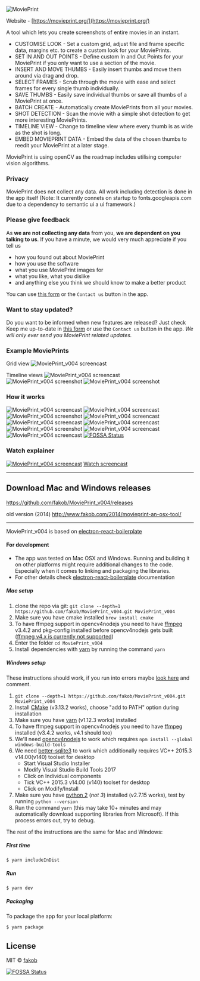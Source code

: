 ![MoviePrint](resources/icons/128x128.png)

Website - [https://movieprint.org/](https://movieprint.org/)

A tool which lets you create screenshots of entire movies in an instant.
<br/>

* CUSTOMISE LOOK - Set a custom grid, adjust file and frame specific data, margins etc. to create a custom look for your MoviePrints.
* SET IN AND OUT POINTS - Define custom In and Out Points for your MoviePrint if you only want to use a section of the movie.
* INSERT AND MOVE THUMBS - Easily insert thumbs and move them around via drag and drop.
* SELECT FRAMES - Scrub through the movie with ease and select frames for every single thumb individually.
* SAVE THUMBS - Easily save individual thumbs or save all thumbs of a MoviePrint at once.
* BATCH CREATE - Automatically create MoviePrints from all your movies.
* SHOT DETECTION - Scan the movie with a simple shot detection to get more interesting MoviePrints.
* TIMELINE VIEW - Change to timeline view where every thumb is as wide as the shot is long.
* EMBED MOVIEPRINT DATA - Embed the data of the chosen thumbs to reedit your MoviePrint at a later stage.

MoviePrint is using openCV as the roadmap includes utilising computer vision algorithms.

### Privacy
MoviePrint does not collect any data. All work including detection is done in the app itself (Note: It currently connets on startup to fonts.googleapis.com due to a dependency to semantic ui a ui framework.)

### Please give feedback
As **we are not collecting any data** from you, **we are dependent on you talking to us**. If you have a minute, we would very much appreciate if you tell us

* how you found out about MoviePrint
* how you use the software
* what you use MoviePrint images for
* what you like, what you dislike
* and anything else you think we should know to make a better product

You can use [this form](http://movieprint.org/contact-us/) or the `Contact us` button in the app.

### Want to stay updated?
Do you want to be informed when new features are released? Just check Keep me up-to-date in [this form](http://movieprint.org/contact-us/) or use the `Contact us` button in the app.
_We will only ever send you MoviePrint related updates._

### Example MoviePrints
Grid view
![MoviePrint_v004 screencast](https://movieprint.fakob.com/wp-content/uploads/2019/03/Big-Buck-Bunny-Sunflower.-2160p-60fps.-Download-link-f1R2E6_TdWQ.mp4-MoviePrint-1-edit-1.jpg)

Timeline views
![MoviePrint_v004 screencast](https://movieprint.fakob.com/wp-content/uploads/2019/03/Big-Buck-Bunny-Sunflower.-2160p-60fps.-Download-link-f1R2E6_TdWQ.mp4-MoviePrint-3.jpg)
![MoviePrint_v004 screenshot](https://movieprint.fakob.com/wp-content/uploads/2019/03/MoviePrint_v004-0.1.16-alpha-screenshot-4.jpeg)
![MoviePrint_v004 screenshot](https://movieprint.fakob.com/wp-content/uploads/2019/03/MoviePrint_v004-0.1.16-alpha-screenshot-7.jpeg)

### How it works
![MoviePrint_v004 screencast](https://movieprint.fakob.com/wp-content/uploads/2018/09/Screen-Shot-2018-09-11-at-19.00.59.jpg)
![MoviePrint_v004 screencast](https://movieprint.fakob.com/wp-content/uploads/2018/09/Screen-Shot-2018-09-11-at-19.01.55.jpg)
![MoviePrint_v004 screenshot](https://movieprint.fakob.com/wp-content/uploads/2019/03/MoviePrint_v004-0.1.16-alpha-screenshot-2.jpeg)
![MoviePrint_v004 screencast](https://movieprint.fakob.com/wp-content/uploads/2018/09/Screen-Shot-2018-09-11-at-19.00.29.jpg)
![MoviePrint_v004 screencast](https://movieprint.fakob.com/wp-content/uploads/2018/09/Screen-Shot-2018-09-11-at-19.04.35.jpg)
![MoviePrint_v004 screencast](https://movieprint.fakob.com/wp-content/uploads/2018/09/Screen-Shot-2018-09-11-at-19.05.28.jpg)
![MoviePrint_v004 screenshot](https://movieprint.fakob.com/wp-content/uploads/2019/03/MoviePrint_v004-0.1.16-alpha-screenshot-1.jpeg)
![MoviePrint_v004 screencast](https://movieprint.fakob.com/wp-content/uploads/2018/09/Screen-Shot-2018-09-11-at-18.57.14.jpg)
![MoviePrint_v004 screencast](https://movieprint.fakob.com/wp-content/uploads/2018/09/Screen-Shot-2018-09-11-at-19.22.03.jpg)
[![FOSSA Status](https://app.fossa.com/api/projects/git%2Bgithub.com%2Ftiffanyfung%2FMoviePrint_v004.svg?type=shield)](https://app.fossa.com/projects/git%2Bgithub.com%2Ftiffanyfung%2FMoviePrint_v004?ref=badge_shield)

### Watch explainer
[![MoviePrint_v004 screencast](http://img.youtube.com/vi/vRklHN0A2YU/0.jpg)](https://www.youtube.com/watch?v=vRklHN0A2YU)
[Watch screencast](https://www.youtube.com/watch?v=vRklHN0A2YU)

---
## Download Mac and Windows releases
https://github.com/fakob/MoviePrint_v004/releases

old version (2014)
http://www.fakob.com/2014/movieprint-an-osx-tool/

---
MoviePrint_v004 is based on [electron-react-boilerplate](https://github.com/chentsulin/electron-react-boilerplate)

#### For development

* The app was tested on Mac OSX and Windows. Running and building it on other platforms might require additional changes to the code. Especially when it comes to linking and packaging the libraries.
* For other details check [electron-react-boilerplate](https://github.com/chentsulin/electron-react-boilerplate) documentation

##### Mac setup

1. clone the repo via git: `git clone --depth=1 https://github.com/fakob/MoviePrint_v004.git MoviePrint_v004`
2. Make sure you have cmake installed `brew install cmake`
3. To have ffmpeg support in opencv4nodejs you need to have [ffmpeg](https://www.ffmpeg.org/download.html) v3.4.2 and pkg-config installed before opencv4nodejs gets built ([ffmpeg v4.x is currently not supported](https://github.com/justadudewhohacks/opencv4nodejs/issues/503))
4. Enter the folder `cd MoviePrint_v004`
5. Install dependencies with [yarn](https://yarnpkg.com/en/) by running the command `yarn`

##### Windows setup

These instructions should work, if you run into errors maybe [look here](https://github.com/fakob/MoviePrint_v004/issues/1#issuecomment-449582453) and comment.

1. `git clone --depth=1 https://github.com/fakob/MoviePrint_v004.git MoviePrint_v004`
2. Install [CMake](https://cmake.org/download/) (v3.13.2 works), choose "add to PATH" option during installation
3. Make sure you have [yarn](https://yarnpkg.com/en/) (v1.12.3 works) installed
4. To have ffmpeg support in opencv4nodejs you need to have [ffmpeg](https://www.ffmpeg.org/download.html) installed (v3.4.2 works, v4.1 should too)
5. We'll need [opencv4nodejs](https://github.com/justadudewhohacks/opencv4nodejs#on-windows) to work which requires `npm install --global windows-build-tools`
6. We need [better-sqlite3](https://github.com/JoshuaWise/better-sqlite3/issues/126) to work which additionally requires VC++ 2015.3 v14.00(v140) toolset for desktop
   - Start Visual Studio Installer
   - Modify Visual Studio Build Tools 2017
   - Click on Individual components
   - Tick VC++ 2015.3 v14.00 (v140) toolset for desktop
   - Click on Modify/Install
7. Make sure you have [python 2](https://www.python.org/downloads/) (_not 3_) installed (v2.7.15 works), test by running `python --version`
8. Run the command `yarn` (this may take 10+ minutes and may automatically download supporting libraries from Microsoft). If this process errors out, try to debug.

The rest of the instructions are the same for Mac and Windows:

##### First time

```bash
$ yarn includeInDist
```
##### Run

```bash
$ yarn dev
```

##### Packaging

To package the app for your local platform:

```bash
$ yarn package
```

## License
MIT © [fakob](https://github.com/fakob)


[![FOSSA Status](https://app.fossa.com/api/projects/git%2Bgithub.com%2Ftiffanyfung%2FMoviePrint_v004.svg?type=large)](https://app.fossa.com/projects/git%2Bgithub.com%2Ftiffanyfung%2FMoviePrint_v004?ref=badge_large)